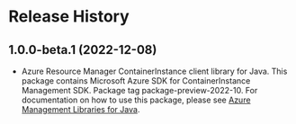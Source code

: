 # Release History

## 1.0.0-beta.1 (2022-12-08)

- Azure Resource Manager ContainerInstance client library for Java. This package contains Microsoft Azure SDK for ContainerInstance Management SDK.  Package tag package-preview-2022-10. For documentation on how to use this package, please see [Azure Management Libraries for Java](https://aka.ms/azsdk/java/mgmt).
